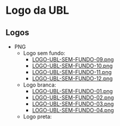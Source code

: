 # Logo da UBL

## Logos
- PNG
  - Logo sem fundo:
    - [LOGO-UBL-SEM-FUNDO-09.png](./PNG/LOGO-UBL-SEM-FUNDO-09.png)
    - [LOGO-UBL-SEM-FUNDO-10.png](./PNG/LOGO-UBL-SEM-FUNDO-10.png)
    - [LOGO-UBL-SEM-FUNDO-11.png](./PNG/LOGO-UBL-SEM-FUNDO-11.png)
    - [LOGO-UBL-SEM-FUNDO-12.png](./PNG/LOGO-UBL-SEM-FUNDO-12.png)
  - Logo branca:
    - [LOGO-UBL-SEM-FUNDO-01.png](./PNG/LOGO-UBL-SEM-FUNDO-01.png)
    - [LOGO-UBL-SEM-FUNDO-02.png](./PNG/LOGO-UBL-SEM-FUNDO-02.png)
    - [LOGO-UBL-SEM-FUNDO-03.png](./PNG/LOGO-UBL-SEM-FUNDO-03.png)
    - [LOGO-UBL-SEM-FUNDO-04.png](./PNG/LOGO-UBL-SEM-FUNDO-04.png)
  - Logo preta:
 

